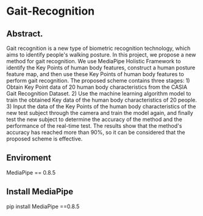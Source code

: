 # Gait-Recognition
## Abstract. 
Gait recognition is a new type of biometric recognition technology, which aims to identify people's walking posture. In this project, we propose a new method for gait recognition. We use MediaPipe Holistic Framework to identify the Key Points of human body features, construct a human posture feature map, and then use these Key Points of human body features to perform gait recognition. The proposed scheme contains three stages: 1) Obtain Key Point data of 20 human body characteristics from the CASIA Gait Recognition Dataset. 2) Use the machine learning algorithm model to train the obtained Key data of the human body characteristics of 20 people. 3) Input the data of the Key Points of the human body characteristics of the new test subject through the camera and train the model again, and finally test the new subject to determine the accuracy of the method and the performance of the real-time test. The results show that the method's accuracy has reached more than 90%, so it can be considered that the proposed scheme is effective.

## Enviroment
MediaPipe == 0.8.5

## Install MediaPipe
pip install MediaPipe ==0.8.5
